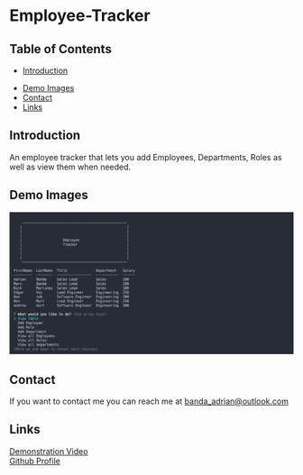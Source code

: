 # Employee-Tracker

## Table of Contents
* [Introduction](#introduction) 
<!-- * [How it Works](#how-it-works) -->
* [Demo Images](#demo-images)
* [Contact](#contact)
* [Links](#links)

## Introduction
An employee tracker that lets you add Employees, Departments, Roles as well as view them when needed.

<!-- ## How it Works -->

## Demo Images

![screenshot](assets/images/template.png) 

## Contact
If you want to contact me you can reach me at banda_adrian@outlook.com

## Links
[Demonstration Video](link)  
[Github Profile](https://github.com/banda-adrian)
